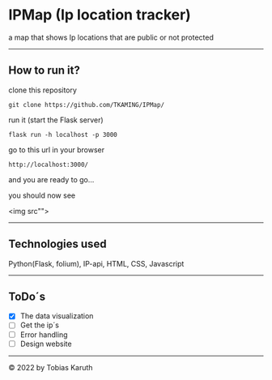 # IPMap (Ip location tracker)
a map that shows Ip locations that are public or not protected

---

## How to run it?
clone this repository

    git clone https://github.com/TKAMING/IPMap/
  
run it (start the Flask server)

    flask run -h localhost -p 3000
  
go to this url in your browser
  
    http://localhost:3000/
    
and you are ready to go...

you should now see

<img src"">

---

## Technologies used
Python(Flask, folium), IP-api, HTML, CSS, Javascript

---

## ToDo´s

- [X] The data visualization
- [ ] Get the ip´s
- [ ] Error handling 
- [ ] Design website 

---

<!-- copyright -->
© 2022 by Tobias Karuth
